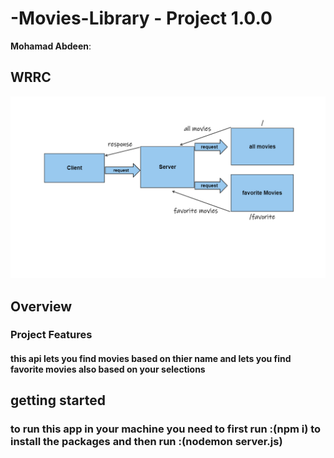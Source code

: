 
# -Movies-Library - Project 1.0.0

**Mohamad Abdeen**:

## WRRC

![WRRC](./assets/wrrc.png)

## Overview

### Project Features

#### this api lets you find movies based on thier name and lets you find favorite movies also based on your selections

## getting started

### to run this app in your machine you need to first run :(npm i) to install the packages and then run :(nodemon server.js)


